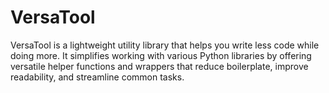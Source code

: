 # VersaTool
VersaTool is a lightweight utility library that helps you write less code while doing more. It simplifies working with various Python libraries by offering versatile helper functions and wrappers that reduce boilerplate, improve readability, and streamline common tasks.

